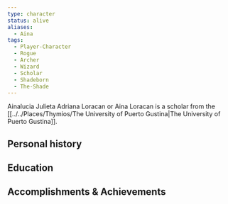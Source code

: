```yaml
---
type: character
status: alive
aliases:
  - Aina
tags:
  - Player-Character
  - Rogue
  - Archer
  - Wizard
  - Scholar
  - Shadeborn
  - The-Shade
---
```

Ainalucia Julieta Adriana Loracan or Aina Loracan is a scholar from the [[../../Places/Thymios/The University of Puerto Gustina|The University of Puerto Gustina]].

## Personal history


## Education


## Accomplishments & Achievements

